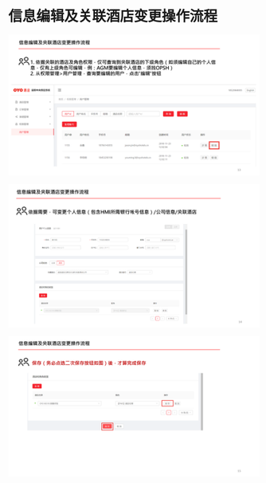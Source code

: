 # 信息编辑及关联酒店变更操作流程

![](../../../.gitbook/assets/image%20%2888%29.png)

![](../../../.gitbook/assets/image%20%2847%29.png)

![](../../../.gitbook/assets/image%20%28189%29.png)

